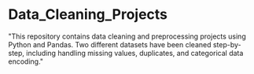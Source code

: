 # Data_Cleaning_Projects
"This repository contains data cleaning and preprocessing projects using Python and Pandas. Two different datasets have been cleaned step-by-step, including handling missing values, duplicates, and categorical data encoding."
